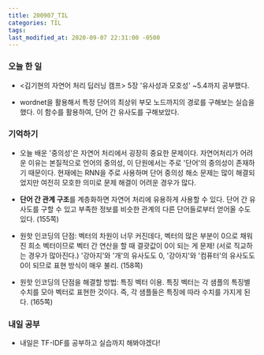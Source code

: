```yaml
---
title: 200907_TIL
categories: TIL
tags: 
last_modified_at: 2020-09-07 22:31:00 -0500
---
```


### 오늘 한 일

* <김기현의 자연어 처리 딥러닝 캠프> 5장 '유사성과 모호성' ~5.4까지 공부했다.

* wordnet을 활용해서 특정 단어의 최상위 부모 노드까지의 경로를 구해보는 실습을 했다. 이 함수를 활용하여, 단어 간 유사도를 구해보았다.

### 기억하기

* 오늘 배운 '중의성'은 자연어 처리에서 굉장히 중요한 문제이다. 자연어처리가 어려운 이유는 본질적으로 언어의 중의성, 이 단원에서는 주로 '단어'의 중의성이 존재하기 때문이다. 현재에는 RNN을 주로 사용하며 단어 중의성 해소 문제는 많이 해결되었지만 여전히 모호한 의미로 문제 해결이 어려운 경우가 많다. 

* **단어 간 관계 구조**를 계층화하면 자연어 처리에 유용하게 사용할 수 있다. 단어 간 유사도를 구할 수 있고 부족한 정보를 비슷한 관계의 다른 단어들로부터 얻어올 수도 있다. (155쪽)

* 원핫 인코딩의 단점: 벡터의 차원이 너무 커진데다, 벡터의 많은 부분이 0으로 채워진 희소 벡터이므로 벡터 간 연산을 할 때 결괏값이 0이 되는 게 문제! (서로 직교하는 경우가 많아진다.)  '강아지'와 '개'의 유사도도 0, '강아지'와 '컴퓨터'의 유사도도 0이 되므로 표현 방식이 매우 불리. (158쪽)

* 원핫 인코딩의 단점을 해결할 방법: 특징 벡터 이용. 특징 벡터는 각 샘플의 특징별 수치를 모아 벡터로 표현한 것이다. 즉, 각 샘플들은 특징에 따라 수치를 가지게 된다. (165쪽)

### 내일 공부

* 내일은 TF-IDF를 공부하고 실습까지 해봐야겠다!
